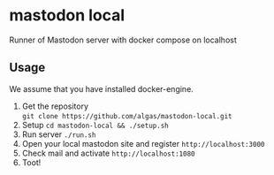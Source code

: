 # mastodon local

Runner of Mastodon server with docker compose on localhost

## Usage

We assume that you have installed docker-engine.

1. Get the repository  
`git clone https://github.com/algas/mastodon-local.git`
2. Setup
`cd mastodon-local && ./setup.sh`
3. Run server
`./run.sh`
4. Open your local mastodon site and register
`http://localhost:3000`
5. Check mail and activate
`http://localhost:1080`
6. Toot!
